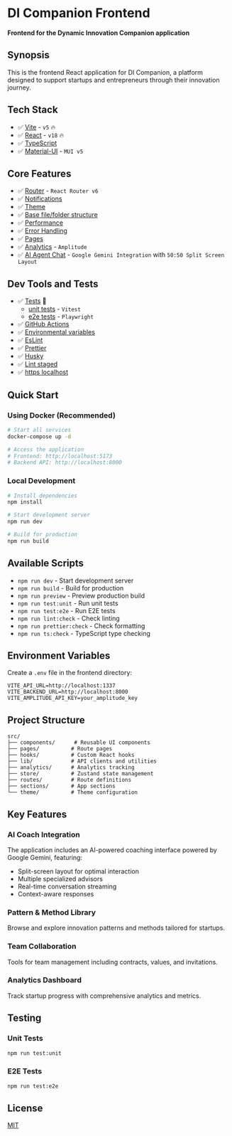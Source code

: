# DI Companion Frontend

**Frontend for the Dynamic Innovation Companion application**

## Synopsis

This is the frontend React application for DI Companion, a platform designed to support startups and entrepreneurs through their innovation journey.

## Tech Stack

- ✅ [Vite](#vite) - `v5` 🔥
- ✅ [React](#react) - `v18` 🔥
- ✅ [TypeScript](#typescript)
- ✅ [Material-UI](#ui-framework) - `MUI v5`

## Core Features

- ✅ [Router](#router) - `React Router v6`
- ✅ [Notifications](#notifications)
- ✅ [Theme](#theme)
- ✅ [Base file/folder structure](#base-filefolder-structure)
- ✅ [Performance](#performance)
- ✅ [Error Handling](#error-handling)
- ✅ [Pages](#pages)
- ✅ [Analytics](#analytics) - `Amplitude`
- ✅ [AI Agent Chat](#ai-agent-chat) - `Google Gemini Integration` with `50:50 Split Screen Layout`

## Dev Tools and Tests

- ✅ [Tests](#tests) 🚀
  - [unit tests](#unit-tests) - `Vitest`
  - [e2e tests](#e2e-tests) - `Playwright`
- ✅ [GitHub Actions](#tests)
- ✅ [Environmental variables](#environmental-variables)
- ✅ [EsLint](#eslint)
- ✅ [Prettier](#prettier)
- ✅ [Husky](#husky)
- ✅ [Lint staged](#lint-staged)
- ✅ [https localhost](#https-localhost)

## Quick Start

### Using Docker (Recommended)
```bash
# Start all services
docker-compose up -d

# Access the application
# Frontend: http://localhost:5173
# Backend API: http://localhost:8000
```

### Local Development
```bash
# Install dependencies
npm install

# Start development server
npm run dev

# Build for production
npm run build
```

## Available Scripts

- `npm run dev` - Start development server
- `npm run build` - Build for production
- `npm run preview` - Preview production build
- `npm run test:unit` - Run unit tests
- `npm run test:e2e` - Run E2E tests
- `npm run lint:check` - Check linting
- `npm run prettier:check` - Check formatting
- `npm run ts:check` - TypeScript type checking

## Environment Variables

Create a `.env` file in the frontend directory:

```env
VITE_API_URL=http://localhost:1337
VITE_BACKEND_URL=http://localhost:8000
VITE_AMPLITUDE_API_KEY=your_amplitude_key
```

## Project Structure

```
src/
├── components/      # Reusable UI components
├── pages/          # Route pages
├── hooks/          # Custom React hooks
├── lib/            # API clients and utilities
├── analytics/      # Analytics tracking
├── store/          # Zustand state management
├── routes/         # Route definitions
├── sections/       # App sections
└── theme/          # Theme configuration
```

## Key Features

### AI Coach Integration
The application includes an AI-powered coaching interface powered by Google Gemini, featuring:
- Split-screen layout for optimal interaction
- Multiple specialized advisors
- Real-time conversation streaming
- Context-aware responses

### Pattern & Method Library
Browse and explore innovation patterns and methods tailored for startups.

### Team Collaboration
Tools for team management including contracts, values, and invitations.

### Analytics Dashboard
Track startup progress with comprehensive analytics and metrics.

## Testing

### Unit Tests
```bash
npm run test:unit
```

### E2E Tests
```bash
npm run test:e2e
```

## License

[MIT](./LICENSE)